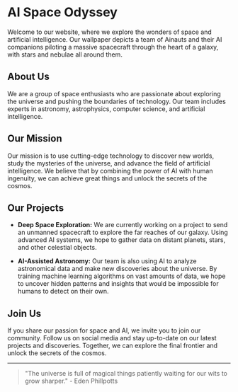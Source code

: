 <!--
Write me markdown content of website with wallpaper:

"A team of Ainauts and their AI companions piloting a massive spacecraft through the heart of a galaxy, with stars and nebulae all around them."

The header of the page should not be copy of the text but rather a real content of the website which is using this wallpaper.

- Feel free to use structure like headings, bullets, numbering, blockquotes, paragraphs, horizontal lines, etc.
- You can use formatting like bold or _italic_
- You can include UTF-8 emojis
- Links should be only #hash anchors (and you can refer to the document itself)
- Do not include images
-->

<!--font:Space Mono-->

# AI Space Odyssey

Welcome to our website, where we explore the wonders of space and artificial intelligence. Our wallpaper depicts a team of Ainauts and their AI companions piloting a massive spacecraft through the heart of a galaxy, with stars and nebulae all around them.

## About Us

We are a group of space enthusiasts who are passionate about exploring the universe and pushing the boundaries of technology. Our team includes experts in astronomy, astrophysics, computer science, and artificial intelligence.

## Our Mission

Our mission is to use cutting-edge technology to discover new worlds, study the mysteries of the universe, and advance the field of artificial intelligence. We believe that by combining the power of AI with human ingenuity, we can achieve great things and unlock the secrets of the cosmos.

## Our Projects

-   **Deep Space Exploration:** We are currently working on a project to send an unmanned spacecraft to explore the far reaches of our galaxy. Using advanced AI systems, we hope to gather data on distant planets, stars, and other celestial objects.

-   **AI-Assisted Astronomy:** Our team is also using AI to analyze astronomical data and make new discoveries about the universe. By training machine learning algorithms on vast amounts of data, we hope to uncover hidden patterns and insights that would be impossible for humans to detect on their own.

## Join Us

If you share our passion for space and AI, we invite you to join our community. Follow us on social media and stay up-to-date on our latest projects and discoveries. Together, we can explore the final frontier and unlock the secrets of the cosmos.

---

> "The universe is full of magical things patiently waiting for our wits to grow sharper." - Eden Phillpotts
